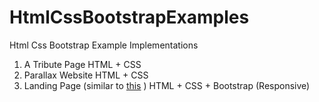 # HtmlCssBootstrapExamples
Html Css Bootstrap Example Implementations

1. A Tribute Page                                                                                  HTML + CSS
2. Parallax Website                                                                                HTML + CSS
3. Landing Page (similar to [this](https://jolly-kalam-23776e.netlify.app/cssgridresponsive/) )      HTML + CSS + Bootstrap (Responsive)
